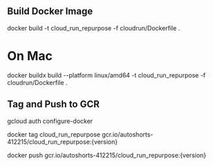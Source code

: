## Build Docker Image

docker build -t cloud_run_repurpose -f cloudrun/Dockerfile .

# On Mac

docker buildx build --platform linux/amd64 -t cloud_run_repurpose -f cloudrun/Dockerfile  .

## Tag and Push to GCR

gcloud auth configure-docker

docker tag cloud_run_repurpose gcr.io/autoshorts-412215/cloud_run_repurpose:{version}

docker push gcr.io/autoshorts-412215/cloud_run_repurpose:{version}